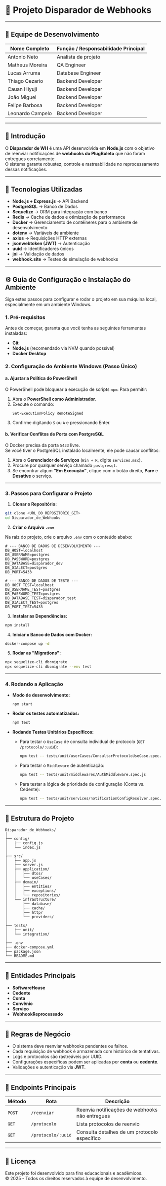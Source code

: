 # 📌 Projeto Disparador de Webhooks

---

## 👥 Equipe de Desenvolvimento

| Nome Completo        | Função / Responsabilidade Principal |
|----------------------|------------------------------------|
| Antonio Neto         | Analista de projeto 
| Matheus Moreira      | QA Engineer 
| Lucas Arruma         | Database Engineer
| Thiago Cezario       | Backend Developer 
| Cauan Hiyuji         | Backend Developer 
| João Miguel          | Backend Developer 
| Felipe Barbosa       | Backend Developer  
| Leonardo Campelo     | Backend Developer 

---

## 📖 Introdução

O **Disparador de WH** é uma API desenvolvida em **Node.js** com o objetivo de reenviar notificações de **webhooks do PlugBoleto** que não foram entregues corretamente.  
O sistema garante robustez, controle e rastreabilidade no reprocessamento dessas notificações.

---

## 🚀 Tecnologias Utilizadas

* **Node.js + Express.js** → API Backend  
* **PostgreSQL** → Banco de Dados  
* **Sequelize** → ORM para integração com banco  
* **Redis** → Cache de dados e otimização de performance  
* **Docker** → Gerenciamento de contêineres para o ambiente de desenvolvimento  
* **dotenv** → Variáveis de ambiente  
* **axios** → Requisições HTTP externas  
* **jsonwebtoken (JWT)** → Autenticação  
* **uuid** → Identificadores únicos  
* **joi** → Validação de dados  
* **webhook.site** → Testes de simulação de webhooks  

---

## ⚙️ Guia de Configuração e Instalação do Ambiente

Siga estes passos para configurar e rodar o projeto em sua máquina local, especialmente em um ambiente Windows.

### 1. Pré-requisitos

Antes de começar, garanta que você tenha as seguintes ferramentas instaladas:

* **Git**
* **Node.js** (recomendado via NVM quando possível)
* **Docker Desktop**

### 2. Configuração do Ambiente Windows (Passo Único)

#### a. Ajustar a Política do PowerShell

O PowerShell pode bloquear a execução de scripts `npm`. Para permitir:

1. Abra o **PowerShell como Administrador**.  
2. Execute o comando:  
   ```bash
   Set-ExecutionPolicy RemoteSigned
   ```  
3. Confirme digitando `S` ou `A` e pressionando Enter.

#### b. Verificar Conflitos de Porta com PostgreSQL

O Docker precisa da porta `5433` livre.  
Se você tiver o PostgreSQL instalado localmente, ele pode causar conflitos:

1. Abra o **Gerenciador de Serviços** (`Win + R`, digite `services.msc`).  
2. Procure por qualquer serviço chamado `postgresql`.  
3. Se encontrar algum **"Em Execução"**, clique com o botão direito, **Pare** e **Desative** o serviço.

---

### 3. Passos para Configurar o Projeto

1. **Clonar o Repositório:**

```bash
git clone <URL_DO_REPOSITORIO_GIT>
cd Disparador_de_Webhooks
```

2. **Criar o Arquivo `.env`**

Na raiz do projeto, crie o arquivo `.env` com o conteúdo abaixo:

```env
# --- BANCO DE DADOS DE DESENVOLVIMENTO ---
DB_HOST=localhost
DB_USERNAME=postgres
DB_PASSWORD=postgres 
DB_DATABASE=disparador_dev
DB_DIALECT=postgres
DB_PORT=5433

# --- BANCO DE DADOS DE TESTE ---
DB_HOST_TEST=localhost
DB_USERNAME_TEST=postgres
DB_PASSWORD_TEST=postgres 
DB_DATABASE_TEST=disparador_test
DB_DIALECT_TEST=postgres
DB_PORT_TEST=5433
```

3. **Instalar as Dependências:**

```bash
npm install
```

4. **Iniciar o Banco de Dados com Docker:**

```bash
docker-compose up -d
```

5. **Rodar as "Migrations":**

```bash
npx sequelize-cli db:migrate
npx sequelize-cli db:migrate --env test
```

---

### 4. Rodando a Aplicação

* **Modo de desenvolvimento:**
  ```bash
  npm start
  ```

* **Rodar os testes automatizados:**
  ```bash
  npm test
  ```
  
* **Rodando Testes Unitários Específicos:**

    * Para testar o `UseCase` de consulta individual de protocolo (`GET /protocolo/:uuid`):
        ```bash
        npm test -- tests/unit/userCases/ConsultarProtocoloUseCase.spec.js
        ```
    * Para testar o `Middleware` de autenticação:
        ```bash
        npm test -- tests/unit/middlewares/AuthMiddleware.spec.js
        ```
    * Para testar a lógica de prioridade de configuração (Conta vs. Cedente):
        ```bash
        npm test -- tests/unit/services/notificationConfigResolver.spec.js
        ```
---

## 📂 Estrutura do Projeto

```
Disparador_de_Webhooks/
│
├── config/
│   ├── config.js
│   └── index.js
│
├── src/
│   ├── app.js
│   ├── server.js
│   ├── application/
│   │   ├── dtos/
│   │   └── useCases/
│   ├── domain/
│   │   ├── entities/
│   │   ├── exceptions/
│   │   └── repositories/
│   └── infrastructure/
│       ├── database/
│       ├── cache/
│       ├── http/
│       └── providers/
│
├── tests/
│   ├── unit/
│   └── integration/
│
├── .env
├── docker-compose.yml
├── package.json
└── README.md
```

---

## 🧩 Entidades Principais

- **SoftwareHouse**  
- **Cedente**  
- **Conta**  
- **Convênio**  
- **Serviço**  
- **WebhookReprocessado**

---

## 🧠 Regras de Negócio

* O sistema deve reenviar webhooks pendentes ou falhos.  
* Cada requisição de webhook é armazenada com histórico de tentativas.  
* Logs e protocolos são rastreáveis por UUID.  
* Configurações específicas podem ser aplicadas por **conta** ou **cedente**.  
* Validações e autenticação via **JWT**.

---

## 🔑 Endpoints Principais

| Método | Rota | Descrição |
|--------|------|-----------|
| `POST` | `/reenviar` | Reenvia notificações de webhooks não entregues |
| `GET` | `/protocolo` | Lista protocolos de reenvio |
| `GET` | `/protocolo/:uuid` | Consulta detalhes de um protocolo específico |

---

## 🧾 Licença

Este projeto foi desenvolvido para fins educacionais e acadêmicos.  
© 2025 - Todos os direitos reservados à equipe de desenvolvimento.

```
